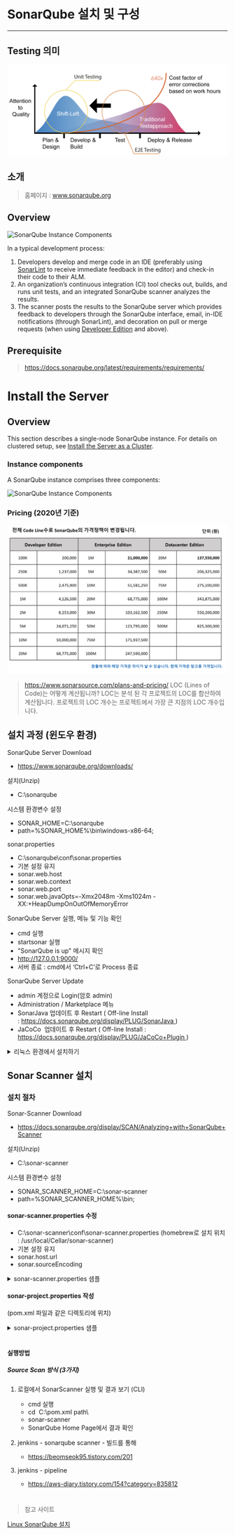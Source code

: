 # SonarQube 설치 및 구성
---

## Testing 의미

<img src="images/Unit_Testing.png" alt="sonarqube_code_analysis" width="700"/>

## 소개

> 홈페이지 : www.sonarqube.org

## Overview

![SonarQube Instance Components](https://docs.sonarqube.org/latest/images/dev-cycle.png)

In a typical development process:

1. Developers develop and merge code in an IDE (preferably using [SonarLint](https://www.sonarlint.org/) to receive immediate feedback in the editor) and check-in their code to their ALM.
2. An organization’s continuous integration (CI) tool checks out, builds, and runs unit tests, and an integrated SonarQube scanner analyzes the results.
3. The scanner posts the results to the SonarQube server which provides feedback to developers through the SonarQube interface, email, in-IDE notifications (through SonarLint), and decoration on pull or merge requests (when using [Developer Edition](https://redirect.sonarsource.com/editions/developer.html) and above).


## Prerequisite
> https://docs.sonarqube.org/latest/requirements/requirements/

# Install the Server

## Overview

This section describes a single-node SonarQube instance. For details on clustered setup, see [Install the Server as a Cluster](https://docs.sonarqube.org/latest/setup/install-cluster/).

### Instance components

A SonarQube instance comprises three components:

![SonarQube Instance Components](https://docs.sonarqube.org/8.8/images/SQ-instance-components.png)

### Pricing (2020년 기준)
![pricing Table](images/Pricing.png)

> https://www.sonarsource.com/plans-and-pricing/
LOC (Lines of Code)는 어떻게 계산됩니까?
LOC는 분석 된 각 프로젝트의 LOC를 합산하여 계산됩니다. 프로젝트의 LOC 개수는 프로젝트에서 가장 큰 지점의 LOC 개수입니다.

## 설치 과정 (윈도우 환경)

SonarQube Server Download
- https://www.sonarqube.org/downloads/

설치(Unzip)  
- C:\sonarqube

시스템 환경변수 설정
- SONAR_HOME=C:\sonarqube  
- path=%SONAR_HOME%\bin\windows-x86-64;

sonar.properties
- C:\sonarqube\conf\sonar.properties  
- 기본 설정 유지
- sonar.web.host
- sonar.web.context
- sonar.web.port
- sonar.web.javaOpts=-Xmx2048m -Xms1024m -XX:+HeapDumpOnOutOfMemoryError

SonarQube Server 실행, 메뉴 및 기능 확인
- cmd 실행
- startsonar 실행
- "SonarQube is up" 메시지 확인
- http://127.0.0.1:9000/
- 서버 종료 : cmd에서 ‘Ctrl+C’로 Process 종료

 SonarQube Server Update
- admin 계정으로 Login(암호 admin)
- Administration / Marketplace 메뉴
- SonarJava 업데이트 후 Restart ( Off-line Install : https://docs.sonarqube.org/display/PLUG/SonarJava )
- JaCoCo  업데이트 후 Restart  (  Off-line Install : https://docs.sonarqube.org/display/PLUG/JaCoCo+Plugin )


<details markdown="1">
<summary>리눅스 환경에서 설치하기</summary>

<!--summary 아래 빈칸 공백 두고 내용을 적는공간-->

## 설치과정 (리눅스 환경)
Linux Kernel 파라미터 및 ulimit 설정 및 확인

### Linux Kernel 파라미터 및 ulimit 설정 및 확인

#### Linux Kernel 파라미터 및 ulimit 확인

```bash
sysctl vm.max_map_count
sysctl fs.file-max
ulimit -n
ulimit -u
```

#### Linux Kernel 파라미터 및 ulimit 설정

##### 동적 설정

```bash
sudo sysctl -w vm.max_map_count=262144
sudo sysctl -w fs.file-max=65536
ulimit -n 65536
ulimit -u 4096
```

##### 영구적으로 설정

System config 파일을 엽니다.

```bash
sudo vi /etc/sysctl.conf
```

다음 내용을 붙여 넣고 저장합니다.

```bash
vm.max_map_count=262144
fs.file-max=65536
```

`/etc/security/limits.d/99-sonarqube.conf` 파일을 생성한 다음, 아래 내용을 붙여 넣고 저장합니다.

```bash
sudo vi /etc/security/limits.d/99-sonarqube.conf

ubuntu    -    nofile    65536
ubuntu    -    nproc    4096
```
</details>

## Sonar Scanner 설치


### 설치 절차

Sonar-Scanner Download
- https://docs.sonarqube.org/display/SCAN/Analyzing+with+SonarQube+Scanner

설치(Unzip)  
- C:\sonar-scanner

시스템 환경변수 설정
- SONAR_SCANNER_HOME=C:\sonar-scanner  
- path=%SONAR_SCANNER_HOME%\bin;

#### sonar-scanner.properties 수정
- C:\sonar-scanner\conf\sonar-scanner.properties
  (homebrew로 설치 위치 : /usr/local/Cellar/sonar-scanner) 
- 기본 설정 유지
- sonar.host.url
- sonar.sourceEncoding

<details markdown="1">
<summary>sonar-scanner.properties 샘플</summary>

```bash
#Configure here general information about the environment, such as SonarQube server connection details for example
#No information about specific project should appear here

#----- Default SonarQube server
sonar.host.url=http://3.xx.xxx.xxx:9000/

#----- Default source code encoding
sonar.sourceEncoding=UTF-8
```
</details>

#### sonar-project.properties 작성
(pom.xml 파일과 같은 디렉토리에 위치)

<details markdown="1">
<summary>sonar-project.properties 샘플</summary>

```bash
# required metadata
sonar.projectKey=[프로젝트명]
sonar.projectName=[프로젝트명]]
sonar.projectVersion=[Scan History 관리용 버전]
#sonar.projectVersion=20190303

# path to source directories (required)
#sonar.modules=cnaps-core,oms-core,oms-common-shared,oms-criteria,oms-request,oms-servicedesk,oms-sla,oms-trouble
sonar.sources=src
#sonar.sources=.

# path to class directories (optional)
sonar.java.binaries=target
#sonar.java.binaries=.

# The value of the property must be the key of the language 
#sonar.language=java

# .svn directory skip (optional)
#sonar.scm.disabled=True

# SonarQube Integration
#sonar.coverage.jacoco.xmlReportPaths=C:/jacoco/CoverageTestReport.xml

#######################################################################################################################

# path to test source directories (optional)
#sonar.tests=testDir1, testDir2 

# path to project binaries (optional), form example directory of Java
#sonar.binaries=binDir 

#optional comma-sparated list of paths to libraries, only path to ~~~ 
#sonar.libraries=path/to/library.jar,path/to/classes/dir

#Additional parameters 
#sonar.my.property=value
```

</details><br>

#### 실행방법

##### Source Scan 방식 (3가지)
1. 로컬에서 SonarScanner 실행 및 결과 보기 (CLI)

    - cmd 실행
    - cd  C:\pom.xml path\  
    - sonar-scanner
    - SonarQube Home Page에서 결과 확인

2. jenkins - sonarqube scanner - 빌드를 통해
    - https://beomseok95.tistory.com/201
3. jenkins - pipeline
    - https://aws-diary.tistory.com/154?category=835812


# 
> 참고 사이트

[Linux SonarQube 설치](https://confluence.curvc.com/pages/viewpage.action?pageId=6160585)
